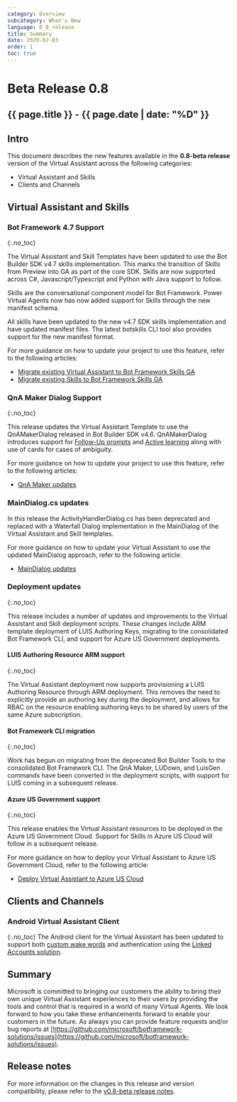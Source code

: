 ```yaml
---
category: Overview
subcategory: What's New
language: 0_8_release
title: Summary
date: 2020-02-03
order: 1
toc: true
---
```


# Beta Release 0.8
## {{ page.title }} - {{ page.date | date: "%D" }}

## Intro
This document describes the new features available in the **0.8-beta release** version of the Virtual Assistant across the following categories:
- Virtual Assistant and Skills
- Clients and Channels

## Virtual Assistant and Skills
### Bot Framework 4.7 Support
{:.no_toc}

The Virtual Assistant and Skill Templates have been updated to use the Bot Builder SDK v4.7 skills implementation. This marks the transition of Skills from Preview into GA as part of the core SDK. Skills are now supported across C#, Javascript/Typescript and Python with Java support to follow. 

Skills are the conversational component model for Bot Framework. Power Virtual Agents now has now added support for Skills through the new manifest schema.

All skills have been updated to the new v4.7 SDK skills implementation and have updated manifest files. The latest botskills CLI tool also provides support for the new manifest format.

For more guidance on how to update your project to use this feature, refer to the following articles:
- [Migrate existing Virtual Assistant to Bot Framework Skills GA]({{site.baseurl}}/overview/whats-new/0.8-beta/migrate-existing-va-to-0.8)
- [Migrate existing Skills to Bot Framework Skills GA]({{site.baseurl}}/overview/whats-new/0.8-beta/migrate-existing-skills-to-0.8)

### QnA Maker Dialog Support
{:.no_toc}

This release updates the Virtual Assistant Template to use the QnAMakerDialog released in Bot Builder SDK v4.6. QnAMakerDialog introduces support for [Follow-Up prompts](https://docs.microsoft.com/en-us/azure/cognitive-services/qnamaker/how-to/multiturn-conversation) and [Active learning](https://docs.microsoft.com/en-us/azure/cognitive-services/qnamaker/how-to/improve-knowledge-base) along with use of cards for cases of ambiguity. 

For more guidance on how to update your project to use this feature, refer to the following articles:
- [QnA Maker updates]({{site.baseurl}}/overview/whats-new/0.8-beta/qnamaker)

### MainDialog.cs updates
In this release the ActivityHandlerDialog.cs has been deprecated and replaced with a Waterfall Dialog implementation in the MainDialog of the Virtual Assistant and Skill templates. 

For more guidance on how to update your Virtual Assistant to use the updated MainDialog approach, refer to the following article:
- [MainDialog updates]({{site.baseurl}}//overview/whats-new/0.8-beta/maindialog-updates)


### Deployment updates
{:.no_toc}

This release includes a number of updates and improvements to the Virtual Assistant and Skill deployment scripts. These changes include ARM template deployment of LUIS Authoring Keys, migrating to the consolidated Bot Framework CLI, and support for Azure US Government deployments. 

#### LUIS Authoring Resource ARM support
{:.no_toc}

The Virtual Assistant deployment now supports provisioning a LUIS Authoring Resource through ARM deployment. This removes the need to explicitly provide an authoring key during the deployment, and allows for RBAC on the resource enabling authoring keys to be shared by users of the same Azure subscription. 

#### Bot Framework CLI migration
{:.no_toc}

Work has begun on migrating from the deprecated Bot Builder Tools to the consolidated Bot Framework CLI. The QnA Maker, LUDown, and LuisGen commands have been converted in the deployment scripts, with support for LUIS coming in a subsequent release.

#### Azure US Government support
{:.no_toc}

This release enables the Virtual Assistant resources to be deployed in the Azure US Government Cloud. Support for Skills in Azure US Cloud will follow in a subsequent release.

For more guidance on how to deploy your Virtual Assistant to Azure US Government Cloud, refer to the following article:
- [Deploy Virtual Assistant to Azure US Cloud]({{site.baseurl}}//overview/whats-new/0.8-beta/azure-gov-deployment)

## Clients and Channels
### Android Virtual Assistant Client
{:.no_toc}
The Android client for the Virtual Assistant has been updated to support both [custom wake words](https://docs.microsoft.com/en-us/azure/cognitive-services/speech-service/speech-devices-sdk-create-kws) and authentication using the [Linked Accounts solution]({{site.baseurl}}/solution-accelerators/samples/linked-accounts/). 

## Summary
Microsoft is committed to bringing our customers the ability to bring their own unique Virtual Assistant experiences to their users by providing the tools and control that is required in a world of many Virtual Agents. We look forward to how you take these enhancements forward to enable your customers in the future. As always you can provide feature requests and/or bug reports at [https://github.com/microsoft/botframework-solutions/issues](https://github.com/microsoft/botframework-solutions/issues).

## Release notes
For more information on the changes in this release and version compatibility, please refer to the [v0.8-beta release notes](https://github.com/microsoft/botframework-solutions/releases/tag/v0.8-beta). 
